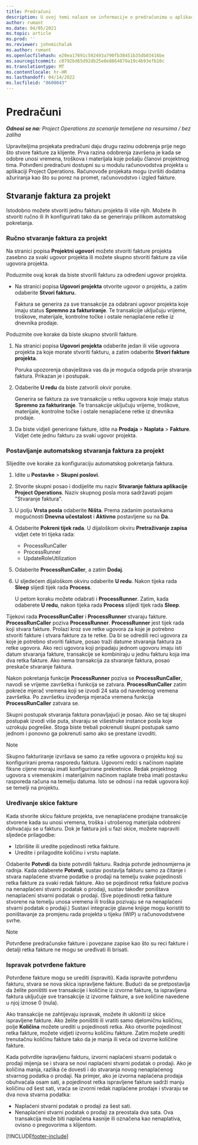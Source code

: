 ```yaml
---
title: Predračuni
description: U ovoj temi nalaze se informacije o predračunima u aplikaciji Project Operations.
author: rumant
ms.date: 04/05/2021
ms.topic: article
ms.prod: ''
ms.reviewer: johnmichalak
ms.author: rumant
ms.openlocfilehash: e20ea17691c592493a790fb38451b35db03416be
ms.sourcegitcommit: c0792bd65d92db25e0e8864879a19c4b93efb10c
ms.translationtype: MT
ms.contentlocale: hr-HR
ms.lasthandoff: 04/14/2022
ms.locfileid: "8600043"
---
```

# <a name="proforma-invoices"></a>Predračuni

_**Odnosi se na:** Project Operations za scenarije temeljene na resursima / bez zaliha_

Upraviteljima projekata predračuni daju drugu razinu odobrenja prije nego što stvore fakture za klijente. Prva razina odobrenja završena je kada se odobre unosi vremena, troškova i materijala koje pošalju članovi projektnog tima. Potvrđeni predračuni dostupni su u modulu računovodstva projekta u aplikaciji Project Operations. Računovođe projekata mogu izvršiti dodatna ažuriranja kao što su porez na promet, računovodstvo i izgled fakture.


## <a name="creating-project-invoices"></a>Stvaranje faktura za projekt

Istodobno možete stvoriti jednu fakturu projekta ili više njih. Možete ih stvoriti ručno ili ih konfigurirati tako da se generiraju prilikom automatskog pokretanja.

### <a name="manually-create-project-invoices"></a>Ručno stvaranje faktura za projekt 

Na stranici popisa **Projektni ugovori** možete stvoriti fakture projekta zasebno za svaki ugovor projekta ili možete skupno stvoriti fakture za više ugovora projekta.

Poduzmite ovaj korak da biste stvorili fakturu za određeni ugovor projekta.

- Na stranici popisa **Ugovori projekta** otvorite ugovor o projektu, a zatim odaberite **Stvori fakturu.**

    Faktura se generira za sve transakcije za odabrani ugovor projekta koje imaju status **Spremno za fakturiranje**. Te transakcije uključuju vrijeme, troškove, materijale, kontrolne točke i ostale nenaplaćene retke iz dnevnika prodaje.

Poduzmite ove korake da biste skupno stvorili fakture.

1. Na stranici popisa **Ugovori projekta** odaberite jedan ili više ugovora projekta za koje morate stvoriti fakturu, a zatim odaberite **Stvori fakture projekta**.

    Poruka upozorenja obavještava vas da je moguća odgoda prije stvaranja faktura. Prikazan je i postupak.

2. Odaberite **U redu** da biste zatvorili okvir poruke.

    Generira se faktura za sve transakcije u retku ugovora koje imaju status **Spremno za fakturiranje**. Te transakcije uključuju vrijeme, troškove, materijale, kontrolne točke i ostale nenaplaćene retke iz dnevnika prodaje.

3. Da biste vidjeli generirane fakture, idite na **Prodaja** \> **Naplata** \> **Fakture**. Vidjet ćete jednu fakturu za svaki ugovor projekta.

### <a name="set-up-automated-creation-of-project-invoices"></a>Postavljanje automatskog stvaranja faktura za projekt 

Slijedite ove korake za konfiguraciju automatskog pokretanja faktura.

1. Idite u **Postavke** \> **Skupni poslovi**.
2. Stvorite skupni posao i dodijelite mu naziv **Stvaranje faktura aplikacije Project Operations**. Naziv skupnog posla mora sadržavati pojam "Stvaranje faktura".
3. U polju **Vrsta posla** odaberite **Ništa**. Prema zadanim postavkama mogućnosti **Dnevna učestalost** i **Aktivno** postavljene su na **Da**.
4. Odaberite **Pokreni tijek rada**. U dijaloškom okviru **Pretraživanje zapisa** vidjet ćete tri tijeka rada:

    - ProcessRunCaller
    - ProcessRunner
    - UpdateRoleUtilization

5. Odaberite **ProcessRunCaller**, a zatim **Dodaj**.
6. U sljedećem dijaloškom okviru odaberite **U redu**. Nakon tijeka rada **Sleep** slijedi tijek rada **Process**.

    U petom koraku možete odabrati i **ProcessRunner**. Zatim, kada odaberete **U redu**, nakon tijeka rada **Process** slijedi tijek rada **Sleep**.

Tijekovi rada **ProcessRunCaller** i **ProcessRunner** stvaraju fakture. **ProcessRunCaller** poziva **ProcessRunner**. **ProcessRunner** jest tijek rada koji stvara fakture. Prolazi kroz sve retke ugovora za koje je potrebno stvoriti fakture i stvara fakture za te retke. Da bi se odredili reci ugovora za koje je potrebno stvoriti fakture, posao traži datume stvaranja faktura za retke ugovora. Ako reci ugovora koji pripadaju jednom ugovoru imaju isti datum stvaranja fakture, transakcije se kombiniraju u jednu fakturu koja ima dva retka fakture. Ako nema transakcija za stvaranje faktura, posao preskače stvaranje faktura.

Nakon pokretanja funkcije **ProcessRunner** poziva se **ProcessRunCaller**, navodi se vrijeme završetka i funkcija se zatvara. **ProcessRunCaller** zatim pokreće mjerač vremena koji se izvodi 24 sata od navedenog vremena završetka. Po završetku izvođenja mjerača vremena funkcija **ProcessRunCaller** zatvara se.

Skupni postupak stvaranja faktura ponavljajući je posao. Ako se taj skupni postupak izvodi više puta, stvaraju se višestruke instance posla koje uzrokuju pogreške. Stoga biste trebali pokrenuti skupni postupak samo jednom i ponovno ga pokrenuti samo ako se prestane izvoditi.

> [!NOTE]
> Skupno fakturiranje izvršava se samo za retke ugovora o projektu koji su konfigurirani prema rasporedu faktura. Ugovorni redci s načinom naplate fiksne cijene moraju imati konfigurirane prekretnice. Redak projektnog ugovora s vremenskim i materijalnim načinom naplate treba imati postavku rasporeda računa na temelju datuma. Isto se odnosi i na redak ugovora koji se temelji na projektu.      
 
### <a name="edit-a-draft-invoice"></a>Uređivanje skice fakture

Kada stvorite skicu fakture projekta, sve nenaplaćene prodajne transakcije stvorene kada su unosi vremena, troška i utrošenog materijala odobreni dohvaćaju se u fakturu. Dok je faktura još u fazi skice, možete napraviti sljedeće prilagodbe:

- Izbrišite ili uredite pojedinosti retka fakture.
- Uredite i prilagodite količinu i vrstu naplate.

Odaberite **Potvrdi** da biste potvrdili fakturu. Radnja potvrde jednosmjerna je radnja. Kada odaberete **Potvrdi**, sustav postavlja fakturu samo za čitanje i stvara naplaćene stvarne podatke o prodaji na temelju svake pojedinosti retka fakture za svaki redak fakture. Ako se pojedinost retka fakture poziva na nenaplaćeni stvarni podatak o prodaji, sustav također poništava nenaplaćeni stvarni podatak o prodaji. (Sve pojedinosti retka fakture stvorene na temelju unosa vremena ili troška pozivaju se na nenaplaćeni stvarni podatak o prodaji.) Sustavi integracije glavne knjige mogu koristiti to poništavanje za promjenu rada projekta u tijeku (WIP) u računovodstvene svrhe.

> [!NOTE]
> Potvrđene predračunske fakture i povezane zapise kao što su reci fakture i detalji retka fakture ne mogu se uređivati ili brisati. 

### <a name="correct-a-confirmed-invoice"></a>Ispravak potvrđene fakture

Potvrđene fakture mogu se urediti (ispraviti). Kada ispravite potvrđenu fakturu, stvara se nova skica ispravljene fakture. Budući da se pretpostavlja da želite poništiti sve transakcije i količine iz izvorne fakture, ta ispravljena faktura uključuje sve transakcije iz izvorne fakture, a sve količine navedene u njoj iznose 0 (nula).

Ako transakcije ne zahtijevaju ispravak, možete ih ukloniti iz skice ispravljene fakture. Ako želite poništiti ili vratiti samo djelomičnu količinu, polje **Količina** možete urediti u pojedinosti retka. Ako otvorite pojedinost retka fakture, možete vidjeti izvornu količinu fakture. Zatim možete urediti trenutačnu količinu fakture tako da je manja ili veća od izvorne količine fakture.

Kada potvrdite ispravljenu fakturu, izvorni naplaćeni stvarni podatak o prodaji mijenja se i stvara se novi naplaćeni stvarni podatak o prodaji. Ako je količina manja, razlika će dovesti i do stvaranja novog nenaplaćenog stvarnog podatka o prodaji. Na primjer, ako je izvorna naplaćena prodaja obuhvaćala osam sati, a pojedinost retka ispravljene fakture sadrži manju količinu od šest sati, vraća se izvorni redak naplaćene prodaje i stvaraju se dva nova stvarna podatka:

- Naplaćeni stvarni podatak o prodaji za šest sati.
- Nenaplaćeni stvarni podatak o prodaji za preostala dva sata. Ova transakcija može biti naplaćena kasnije ili označena kao nenaplativa, ovisno o pregovorima s klijentom.


[!INCLUDE[footer-include](../includes/footer-banner.md)]
